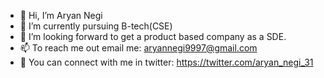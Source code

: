 - 👋 Hi, I’m Aryan Negi
- 🌱 I’m currently pursuing B-tech(CSE)
- 💞️ I’m looking forward to get a product based company as a SDE.
- 📫 To reach me out email me: aryannegi9997@gmail.com
- 👀 You can connect with me in twitter: https://twitter.com/aryan_negi_31

